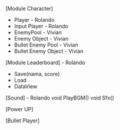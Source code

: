 [Module Character]
- Player - Rolando
- Input Player - Rolando
- EnemyPool - Vivian
- Enemy Object - Vivian
- Bullet Enemy Pool - Vivian
- Bullet Enemy Object - Vivian



[Module Leaderboard] - Rolando
- Save(nama, score)
- Load
- DataView

[Sound] - Rolando
void PlayBGM()
void Sfx()

[Power UP]

[Bullet Player]






